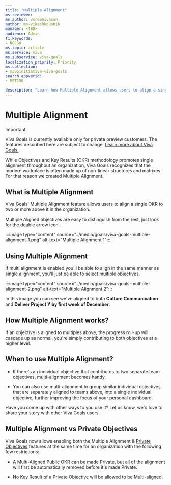 ```yaml
---
title: "Multiple Alignment"
ms.reviewer: 
ms.author: vsreenivasan
author: ms-vikashkoushik
manager: <TBD>
audience: Admin
f1.keywords:
- NOCSH
ms.topic: article
ms.service: viva
ms.subservice: viva-goals
localization_priority: Priority
ms.collection:  
- m365initiative-viva-goals
search.appverid:
- MET150

description: "Learn how Multiple Alignment allows users to align a single OKR to 2 or more above it in the organization."
---
```


# Multiple Alignment

> [!IMPORTANT]
> Viva Goals is currently available only for private preview customers. The features described here are subject to change. [Learn more about Viva Goals.](https://go.microsoft.com/fwlink/?linkid=2189933)

While Objectives and Key Results (OKR) methodology promotes single alignment throughout an organization, Viva Goals recognizes that the modern workplace is often made up of non-linear structures and matrixes. For that reason we created Multiple Alignment.

## What is Multiple Alignment

Viva Goals' Multiple Alignment feature allows users to align a single OKR to two or more above it in the organization.

Multiple Aligned objectives are easy to distinguish from the rest, just look for the double arrow icon.

:::image type="content" source="../media/goals/viva-goals-multiple-alignment-1.png" alt-text="Multiple Alignment 1":::

## Using Multiple Alignment

If multi alignment is enabled you'll be able to align in the same manner as single alignment, you'll just be able to select multiple objectives.

:::image type="content" source="../media/goals/viva-goals-multiple-alignment-2.png" alt-text="Multiple Alignment 2":::

In this image you can see we've aligned to both **Culture Communication** and **Deliver Project Y by first week of December**.

## How Multiple Alignment works?

If an objective is aligned to multiples above, the progress roll-up will cascade up as normal, you're simply contributing to both objectives at a higher level. 

## When to use Multiple Alignment?

- If there's an individual objective that contributes to two separate team objectives, multi-alignment becomes handy.

- You can also use multi-alignment to group similar individual objectives that are separately aligned to teams above, into a single individual objective, further improving the focus of your personal dashboard.

Have you come up with other ways to you use it? Let us know, we'd love to share your story with other Viva Goals users.

## Multiple Alignment vs Private Objectives

Viva Goals now allows enabling both the Multiple Alignment & [Private Objectives](https://help.ally.io/en/articles/3152440-private-objectiveshttps://help.ally.io/en/articles/3152440-private-objectives) features at the same time for an organization with the following few restrictions:

- A Multi-Aligned Public OKR can be made Private, but all of the alignment will first be automatically removed before it's made Private.

- No Key Result of a Private Objective will be allowed to be Multi-aligned.

